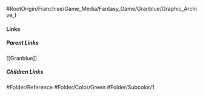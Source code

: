 #RootOrigin/Franchise/Game_Media/Fantasy_Game/Granblue/Graphic_Archive_I
#### Links
##### Parent Links
[[Granblue]]
##### Children Links
#Folder/Reference
#Folder/Color/Green
#Folder/Subcolor/1
